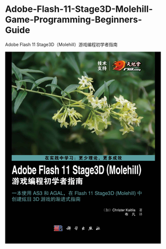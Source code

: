 Adobe-Flash-11-Stage3D-Molehill-Game-Programming-Beginners-Guide
================================================================

Adobe Flash 11 Stage3D（Molehill）游戏编程初学者指南

![](https://github.com/ITpublishing/Adobe-Flash-11-Stage3D-Molehill-Game-Programming-Beginners-Guide/blob/master/Cover.jpg)

